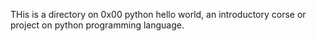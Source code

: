 THis is a directory on 0x00 python hello world, an introductory corse or project on python programming language.
